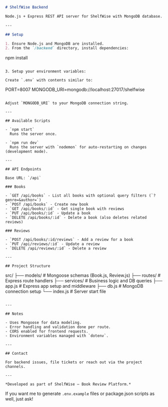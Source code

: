 
```markdown
# ShelfWise Backend

Node.js + Express REST API server for ShelfWise with MongoDB database.

---

## Setup

1. Ensure Node.js and MongoDB are installed.
2. From the `/backend` directory, install dependencies:

```
npm install
```

3. Setup your environment variables:

Create `.env` with contents similar to:

```
PORT=8007
MONGODB_URI=mongodb://localhost:27017/shelfwise
```

Adjust `MONGODB_URI` to your MongoDB connection string.

---

## Available Scripts

- `npm start`  
  Runs the server once.

- `npm run dev`  
  Runs the server with `nodemon` for auto-restarting on changes (development mode).

---

## API Endpoints

Base URL: `/api`

### Books

- `GET /api/books` - List all books with optional query filters (`?genre=&author=`)
- `POST /api/books` - Create new book
- `GET /api/books/:id` - Get single book with reviews
- `PUT /api/books/:id` - Update a book
- `DELETE /api/books/:id` - Delete a book (also deletes related reviews)

### Reviews

- `POST /api/books/:id/reviews` - Add a review for a book
- `PUT /api/reviews/:id` - Update a review
- `DELETE /api/reviews/:id` - Delete a review

---

## Project Structure

```
src/
├── models/          # Mongoose schemas (Book.js, Review.js)
├── routes/          # Express route handlers
├── services/        # Business logic and DB queries
├── app.js           # Express app setup and middleware
├── db.js            # MongoDB connection setup
└── index.js         # Server start file
```

---

## Notes

- Uses Mongoose for data modeling.
- Error handling and validation done per route.
- CORS enabled for frontend requests.
- Environment variables managed with `dotenv`.

---

## Contact

For backend issues, file tickets or reach out via the project channels.

---

*Developed as part of ShelfWise — Book Review Platform.*
```

If you want me to generate `.env.example` files or package.json scripts as well, just ask!